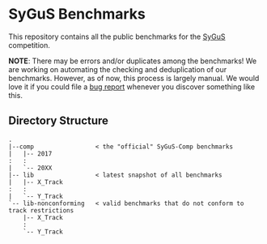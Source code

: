 # SyGuS Benchmarks

This repository contains all the public benchmarks for the [SyGuS](http://sygus.org/) competition.

**NOTE**: There may be errors and/or duplicates among the benchmarks!
We are working on automating the checking and deduplication of our benchmarks.
However, as of now, this process is largely manual.
We would love it if you could file a [bug report](https://github.com/SyGuS-Org/benchmarks/issues)
whenever you discover something like this.

## Directory Structure

```
.
|--comp                 < the "official" SyGuS-Comp benchmarks
|   |-- 2017
:   :
|   `-- 20XX
|-- lib                 < latest snapshot of all benchmarks
|   |-- X_Track
:   :
|   `-- Y_Track
`-- lib-nonconforming   < valid benchmarks that do not conform to track restrictions
    |-- X_Track
    :
    `-- Y_Track
```